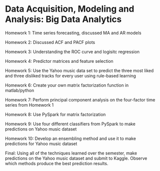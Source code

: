 # Data Acquisition, Modeling and Analysis: Big Data Analytics 

Homework 1: Time series forecasting, discussed MA and AR models 

Homework 2: Discussed ACF and PACF plots 

Homework 3: Understanding the ROC curve and logisitc regression 

Homework 4: Predictor matrices and feature selection

Homework 5: Use the Yahoo music data set to predict the three most liked and three disliked tracks for every user using rule-based learning 

Homework 6: Create your own matrix factorization function in matlab/python 

Homework 7: Perform principal component analysis on the four-factor time series from Homework 1 

Homework 8: Use PySpark for matrix factorization 

Homework 9: Use four different classifiers from PySpark to make predictions on Yahoo music dataset 

Homework 10: Develop an ensembling method and use it to make predictions for Yahoo music dataset 

Final: Using all of the techniques learned over the semester, make predictions on the Yahoo music dataset and submit to Kaggle. Observe which methods produce the best prediction results. 
